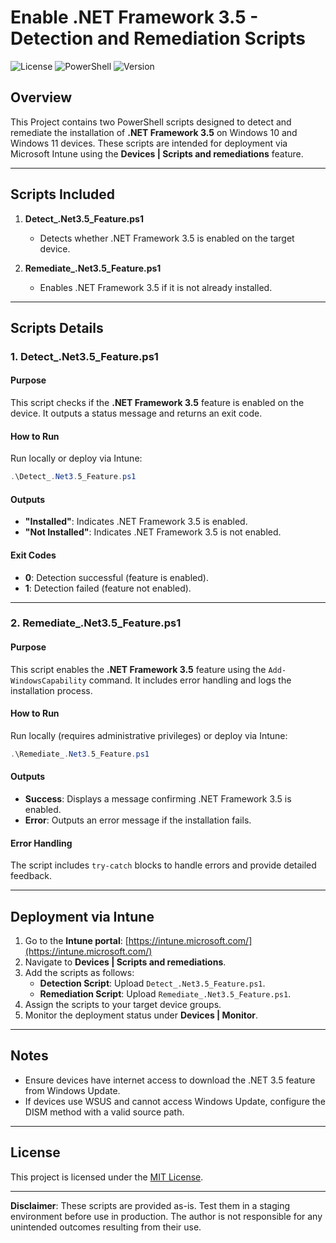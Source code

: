 # Enable .NET Framework 3.5 - Detection and Remediation Scripts

![License](https://img.shields.io/badge/license-MIT-blue.svg)
![PowerShell](https://img.shields.io/badge/powershell-5.1%2B-blue.svg)
![Version](https://img.shields.io/badge/version-1.0-green.svg)

## Overview
This Project contains two PowerShell scripts designed to detect and remediate the installation of **.NET Framework 3.5** on Windows 10 and Windows 11 devices. These scripts are intended for deployment via Microsoft Intune using the **Devices | Scripts and remediations** feature.

---

## Scripts Included

1. **Detect_.Net3.5_Feature.ps1**  
   - Detects whether .NET Framework 3.5 is enabled on the target device.

2. **Remediate_.Net3.5_Feature.ps1**  
   - Enables .NET Framework 3.5 if it is not already installed.

---

## Scripts Details

### 1. Detect_.Net3.5_Feature.ps1

#### Purpose
This script checks if the **.NET Framework 3.5** feature is enabled on the device. It outputs a status message and returns an exit code.

#### How to Run
Run locally or deploy via Intune:
```powershell
.\Detect_.Net3.5_Feature.ps1
```

#### Outputs
- **"Installed"**: Indicates .NET Framework 3.5 is enabled.
- **"Not Installed"**: Indicates .NET Framework 3.5 is not enabled.

#### Exit Codes
- **0**: Detection successful (feature is enabled).
- **1**: Detection failed (feature not enabled).

---

### 2. Remediate_.Net3.5_Feature.ps1

#### Purpose
This script enables the **.NET Framework 3.5** feature using the `Add-WindowsCapability` command. It includes error handling and logs the installation process.

#### How to Run
Run locally (requires administrative privileges) or deploy via Intune:
```powershell
.\Remediate_.Net3.5_Feature.ps1
```

#### Outputs
- **Success**: Displays a message confirming .NET Framework 3.5 is enabled.
- **Error**: Outputs an error message if the installation fails.

#### Error Handling
The script includes `try-catch` blocks to handle errors and provide detailed feedback.

---

## Deployment via Intune

1. Go to the **Intune portal**: [https://intune.microsoft.com/](https://intune.microsoft.com/)
2. Navigate to **Devices | Scripts and remediations**.
3. Add the scripts as follows:
   - **Detection Script**: Upload `Detect_.Net3.5_Feature.ps1`.
   - **Remediation Script**: Upload `Remediate_.Net3.5_Feature.ps1`.
4. Assign the scripts to your target device groups.
5. Monitor the deployment status under **Devices | Monitor**.

---

## Notes
- Ensure devices have internet access to download the .NET 3.5 feature from Windows Update.
- If devices use WSUS and cannot access Windows Update, configure the DISM method with a valid source path.

---

## License 
This project is licensed under the [MIT License](https://opensource.org/licenses/MIT).

---

**Disclaimer**: These scripts are provided as-is. Test them in a staging environment before use in production. The author is not responsible for any unintended outcomes resulting from their use.
